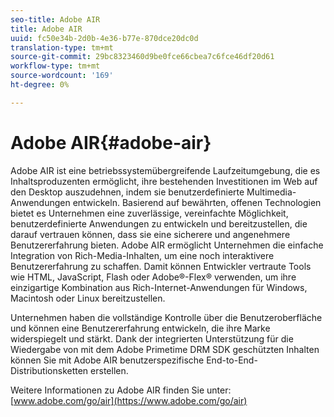 ```yaml
---
seo-title: Adobe AIR
title: Adobe AIR
uuid: fc50e34b-2d0b-4e36-b77e-870dce20dc0d
translation-type: tm+mt
source-git-commit: 29bc8323460d9be0fce66cbea7c6fce46df20d61
workflow-type: tm+mt
source-wordcount: '169'
ht-degree: 0%

---
```



# Adobe AIR{#adobe-air}

Adobe AIR ist eine betriebssystemübergreifende Laufzeitumgebung, die es Inhaltsproduzenten ermöglicht, ihre bestehenden Investitionen im Web auf den Desktop auszudehnen, indem sie benutzerdefinierte Multimedia-Anwendungen entwickeln. Basierend auf bewährten, offenen Technologien bietet es Unternehmen eine zuverlässige, vereinfachte Möglichkeit, benutzerdefinierte Anwendungen zu entwickeln und bereitzustellen, die darauf vertrauen können, dass sie eine sicherere und angenehmere Benutzererfahrung bieten. Adobe AIR ermöglicht Unternehmen die einfache Integration von Rich-Media-Inhalten, um eine noch interaktivere Benutzererfahrung zu schaffen. Damit können Entwickler vertraute Tools wie HTML, JavaScript, Flash oder Adobe®-Flex® verwenden, um ihre einzigartige Kombination aus Rich-Internet-Anwendungen für Windows, Macintosh oder Linux bereitzustellen.

Unternehmen haben die vollständige Kontrolle über die Benutzeroberfläche und können eine Benutzererfahrung entwickeln, die ihre Marke widerspiegelt und stärkt. Dank der integrierten Unterstützung für die Wiedergabe von mit dem Adobe Primetime DRM SDK geschützten Inhalten können Sie mit Adobe AIR benutzerspezifische End-to-End-Distributionsketten erstellen.

Weitere Informationen zu Adobe AIR finden Sie unter: [www.adobe.com/go/air](https://www.adobe.com/go/air)
